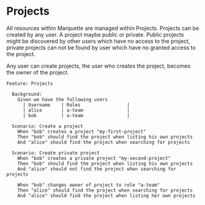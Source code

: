 # Projects

All resources within Marquette are managed within Projects. Projects can be created by any user. A project maybe public or private. Public projects might be discovered by other users which have no access to the project, private projects can not be found by user which have no granted access to the project.

Any user can create projects, the user who creates the project, becomes the owner of the project.

```gherkin
Feature: Projects

  Background: 
    Given we have the following users
      | Username    | Roles                 |
      | alice       | a-team                |
      | bob         | a-team                |

  Scenario: Create a project
    When "bob" creates a project "my-first-project"
    Then "bob" should find the project when listing his own projects
    And "alice" should find the project when searching for projects
    
  Scenario: Create private project
    When "bob" creates a private project "my-second-project"
    Then "bob" should find the project when listing his own projects
    And "alice" should not find the project when searching for projects
    
    When "bob" changes owner of project to role "a-team"
    Then "alice" should find the project when searching for projects
    And "alice" should find the project when listing her own projects
```